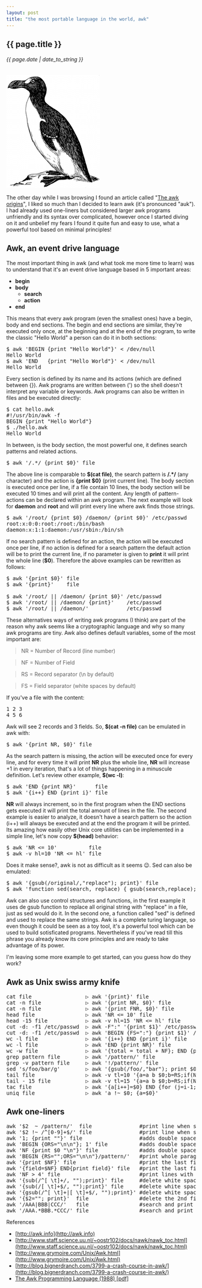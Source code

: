 ```yaml
---
layout: post
title: "the most portable language in the world, awk"
---
```


## {{ page.title }}

###### {{ page.date | date_to_string }}

**[![](/assets/img/93.png)](/assets/img/93.png)**

The other day while I was browsing I found an article called "[The awk origins](http://www.computerworld.com.au/article/216844/a-z_programming_languages_awk/)", I liked so much than I decided to learn awk (it's pronounced "auk"). I had already used one-liners but considered larger awk programs unfriendly and its syntax over complicated, however once I started diving on it and unbelief my fears I found it quite fun and easy to use, what a powerful tool based on minimal principles!

## Awk, an event drive language

The most important thing in awk (and what took me more time to learn) was to understand that it's an event drive language based in 5 important areas:

- **begin**
- **body**
  - **search**
  - **action**
- **end**

This means that every awk program (even the smallest ones) have a begin, body and end sections. The begin and end sections are similar, they're executed only once, at the beginning and at the end of the program, to write the classic "Hello World" a person can do it in both sections:

<pre class="sh_sh">
$ awk 'BEGIN {print "Hello World"}' &lt; /dev/null
Hello World
$ awk 'END   {print "Hello World"}' &lt; /dev/null
Hello World
</pre>

Every section is defined by its name and its actions (which are defined between {}). Awk programs are written between (') so the shell doesn't interpret any variable or keywords. Awk programs can also be written in files and be executed directly:

<pre class="sh_sh">
$ cat hello.awk
#!/usr/bin/awk -f
BEGIN {print "Hello World"}
$ ./hello.awk
Hello World
</pre>

In between, is the body section, the most powerful one, it defines search patterns and related actions.

<pre class="sh_sh">
$ awk '/.*/ {print $0}' file
</pre>

The above line is comparable to **$(cat file)**, the search pattern is **/.\*/** (any character) and the action is **{print $0}** (print current line). The body section is executed once per line, if a file contain 10 lines, the body section will be executed 10 times and will print all the content. Any length of pattern-actions can be declared within an awk program. The next example will look for **daemon** and **root** and will print every line where awk finds those strings.

<pre class="sh_sh">
$ awk '/root/ {print $0} /daemon/ {print $0}' /etc/passwd
root:x:0:0:root:/root:/bin/bash
daemon:x:1:1:daemon:/usr/sbin:/bin/sh
</pre>

If no search pattern is defined for an action, the action will be executed once per line, if no action is defined for a search pattern the default action will be to print the current line, if no parameter is given to **print** it will print the whole line (**$0**). Therefore the above examples can be rewritten as follows:

<pre class="sh_sh">
$ awk '{print $0}' file
$ awk '{print}'    file

$ awk '/root/ || /daemon/ {print $0}' /etc/passwd
$ awk '/root/ || /daemon/ {print}'    /etc/passwd
$ awk '/root/ || /daemon/'            /etc/passwd
</pre>

These alternatives ways of writing awk programs (I think) are part of the reason why awk seems like a cryptographic language and why so many awk programs are tiny. Awk also defines default variables, some of the most important are:

>NR = Number of Record (line number)

>NF = Number of Field

>RS = Record separator (\n by default)

>FS = Field separator  (white spaces by default)

If you've a file with the content:

<pre class="lyric">
1 2 3
4 5 6
</pre>

Awk will see 2 records and 3 fields. So, **$(cat -n file)** can be emulated in awk with:

<pre class="sh_sh">
$ awk '{print NR, $0}' file
</pre>

As the search pattern is missing, the action will be executed once for every line, and for every time it will print **NR** plus the whole line, **NR** will increase +1 in every iteration, that's a lot of things happening in a minuscule definition. Let's review other example, **$(wc -l)**:

<pre class="sh_sh">
$ awk 'END {print NR}'      file
$ awk '{i++} END {print i}' file
</pre>

**NR** will always increment, so in the first program when the END sections gets executed it will print the total amount of lines in the file. The second example is easier to analyze, it doesn't have a search pattern so the action (i++) will always be executed and at the end the program it will be printed. Its amazing how easily other Unix core utilities can be implemented in a simple line, let's now copy **$(head)** behavior:

<pre class="sh_sh">
$ awk 'NR &lt;= 10'          file
$ awk -v hl=10 'NR &lt;= hl' file
</pre>

Does it make sense?, awk is not as difficult as it seems &#128521;. Sed can also be emulated:

<pre class="sh_sh">
$ awk '{gsub(/original/,"replace"); print}' file
$ awk 'function sed(search, replace) { gsub(search,replace); print } {sed("search","replace")}' file
</pre>

Awk can also use control structures and functions, in the first example it uses de gsub function to replace all original string with "replace" in a file, just as sed would do it. In the second one, a function called "sed" is defined and used to replace the same strings. Awk is a complete turing language, so even though it could be seen as a toy tool, it's a powerful tool which can be used to build sotisficated programs. Nevertheless if you've read till this phrase you already know its core principles and are ready to take advantage of its power.

I'm leaving some more example to get started, can you guess how do they work?

## Awk as Unix swiss army knife

<pre class="sh_sh">
cat file                 &#x25B7; awk '{print}' file
cat -n file              &#x25B7; awk '{print NR, $0}' file
cat -n file              &#x25B7; awk '{print FNR, $0}' file
head file                &#x25B7; awk 'NR &lt;= 10' file
head -15 file            &#x25B7; awk -v hl=15 'NR &lt;= hl' file
cut -d: -f1 /etc/passwd  &#x25B7; awk -F":" '{print $1}' /etc/passwd
cut -d: -f1 /etc/passwd  &#x25B7; awk 'BEGIN {FS=":"} {print $1}' /etc/passwd
wc -l file               &#x25B7; awk '{i++} END {print i}' file
wc -l file               &#x25B7; awk 'END {print NR}' file
wc -w file               &#x25B7; awk '{total = total + NF}; END {print total+0}' file
grep pattern file        &#x25B7; awk '/pattern/' file
grep -v pattern file     &#x25B7; awk '!/pattern/' file
sed 's/foo/bar/g'        &#x25B7; awk '{gsub(/foo/,"bar"); print $0}' file
tail file                &#x25B7; awk -v tl=10 '{a=a b $0;b=RS;if(NR&lt;=tl)next;a=substr(a,index(a,RS)+1)}END{print a}' file
tail - 15 file           &#x25B7; awk -v tl=15 '{a=a b $0;b=RS;if(NR&lt;=tl)next;a=substr(a,index(a,RS)+1)}END{print a}' file
tac file                 &#x25B7; awk '{a[i++]=$0} END {for (j=i-1; j&gt;=0;) print a[j--] }' file
uniq file                &#x25B7; awk 'a !~ $0; {a=$0}'
</pre>

## Awk one-liners

<pre class="sh_sh">
awk '$2  ~ /pattern/'  file               #print line when second field matches pattern
awk '$2 !~ /^[0-9]+$/' file               #print line when second field is not a number
awk '1; {print ""}' file                  #adds double space
awk 'BEGIN {ORS="\n\n"}; 1' file          #adds double space
awk 'NF {print $0 "\n"}' file             #adds double space to lines with content
awk 'BEGIN {RS="";ORS="\n\n"}/pattern/'   #print whole paragrams where pattern is found
awk '{print $NF}' file                    #print the last field of every line
awk '{field=$NF} END{print field}' file   #print the last field of the last line
awk 'NF > 4' file                         #print lines with more than 4 fields
awk '{sub(/^[ \t]+/, "");print}' file     #delete white spaces at the beggining of a line
awk '{sub(/[ \t]+$/, "");print}' file     #delete white spaces at the end of a line
awk '{gsub(/^[ \t]+|[ \t]+$/, "");print}' #delete white spaces at the beggining and end of a line
awk '{$2=""; print}'  file                #delete the 2nd field of every line
awk '/AAA|BBB|CCC/'   file                #search and print "AAA", "BBB" or "CCC"
awk '/AAA.*BBB.*CCC/' file                #search and print "AAA", "BBB" and "CCC" in that order
</pre>

References

- [http://awk.info](http://awk.info)
- [http://www.staff.science.uu.nl/~oostr102/docs/nawk/nawk_toc.html](http://www.staff.science.uu.nl/~oostr102/docs/nawk/nawk_toc.html)
- [http://www.grymoire.com/Unix/Awk.html](http://www.grymoire.com/Unix/Awk.html)
- [http://blog.bignerdranch.com/3799-a-crash-course-in-awk/](http://blog.bignerdranch.com/3799-a-crash-course-in-awk/)
- [The Awk Programming Language (1988) [pdf]](http://f.javier.io/public/books/The_AWK_Programming_Language.pdf)
